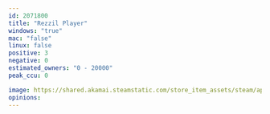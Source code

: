 ```yaml
---
id: 2071800
title: "Rezzil Player"
windows: "true"
mac: "false"
linux: false
positive: 3
negative: 0
estimated_owners: "0 - 20000"
peak_ccu: 0

image: https://shared.akamai.steamstatic.com/store_item_assets/steam/apps/2071800/header.jpg?t=1671651960
opinions:
---
```

